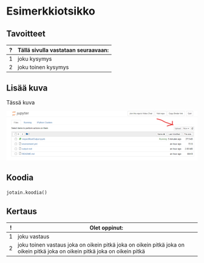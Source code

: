 # Esimerkkiotsikko

## Tavoitteet

| ? | Tällä sivulla vastataan seuraavaan:|
|-|-|
| 1 | joku kysymys |
| 2 | joku toinen kysymys |

## Lisää kuva

Tässä kuva

![Esimerkkikuva](/assets/img/binder-add-file.png)


## Koodia

```python
jotain.koodia()
```



## Kertaus

| ! | Olet oppinut: |
|-|-|
| 1 | joku vastaus |
| 2 | joku toinen vastaus joka on oikein pitkä joka on oikein pitkä joka on oikein pitkä joka on oikein pitkä joka on oikein pitkä |

